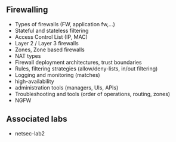 ## Firewalling

- Types of firewalls (FW, application fw,...)
- Stateful and stateless filtering
- Access Control List (IP, MAC)
- Layer 2 / Layer 3 firewalls
- Zones, Zone based firewalls
- NAT types
- Firewall deployment architectures, trust boundaries
- Rules, filtering strategies (allow/deny-lists, in/out filtering)
- Logging and monitoring (matches)
- high-availability 
- administration tools (managers, UIs, APIs)
- Troubleshooting and tools (order of operations, routing, zones)
- NGFW

## Associated labs

- netsec-lab2
